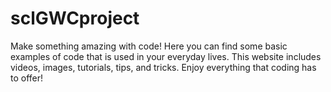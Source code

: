 # sclGWCproject

Make something amazing with code! Here you can find some basic examples of code that is used in your everyday lives. This website includes videos, images, tutorials, tips, and tricks. Enjoy everything that coding has to offer!
